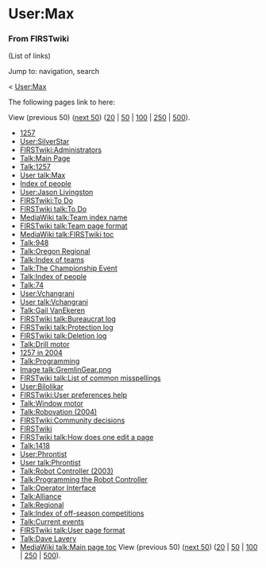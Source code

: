 # User:Max

### From FIRSTwiki

(List of links)

Jump to: navigation, search

&lt; [User:Max](/index.php?title=User:Max&redirect=no "User:Max" )  

The following pages link to here:

View (previous 50) ([next
50](/index.php?title=Special:Whatlinkshere/User:Max&limit=50&from=960
"Special:Whatlinkshere/User:Max" ))
([20](/index.php?title=Special:Whatlinkshere/User:Max&limit=20&from=0
"Special:Whatlinkshere/User:Max" ) |
[50](/index.php?title=Special:Whatlinkshere/User:Max&limit=50&from=0
"Special:Whatlinkshere/User:Max" ) |
[100](/index.php?title=Special:Whatlinkshere/User:Max&limit=100&from=0
"Special:Whatlinkshere/User:Max" ) |
[250](/index.php?title=Special:Whatlinkshere/User:Max&limit=250&from=0
"Special:Whatlinkshere/User:Max" ) |
[500](/index.php?title=Special:Whatlinkshere/User:Max&limit=500&from=0
"Special:Whatlinkshere/User:Max" )).

  * [1257](/index.php/1257 "1257" )
  * [User:SilverStar](/index.php/User:SilverStar "User:SilverStar" )
  * [FIRSTwiki:Administrators](/index.php/FIRSTwiki:Administrators "FIRSTwiki:Administrators" )
  * [Talk:Main Page](/index.php/Talk:Main_Page "Talk:Main Page" )
  * [Talk:1257](/index.php/Talk:1257 "Talk:1257" )
  * [User talk:Max](/index.php/User_talk:Max "User talk:Max" )
  * [Index of people](/index.php/Index_of_people "Index of people" )
  * [User:Jason Livingston](/index.php/User:Jason_Livingston "User:Jason Livingston" )
  * [FIRSTwiki:To Do](/index.php/FIRSTwiki:To_Do "FIRSTwiki:To Do" )
  * [FIRSTwiki talk:To Do](/index.php/FIRSTwiki_talk:To_Do "FIRSTwiki talk:To Do" )
  * [MediaWiki talk:Team index name](/index.php/MediaWiki_talk:Team_index_name "MediaWiki talk:Team index name" )
  * [FIRSTwiki talk:Team page format](/index.php/FIRSTwiki_talk:Team_page_format "FIRSTwiki talk:Team page format" )
  * [MediaWiki talk:FIRSTwiki toc](/index.php/MediaWiki_talk:FIRSTwiki_toc "MediaWiki talk:FIRSTwiki toc" )
  * [Talk:948](/index.php/Talk:948 "Talk:948" )
  * [Talk:Oregon Regional](/index.php/Talk:Oregon_Regional "Talk:Oregon Regional" )
  * [Talk:Index of teams](/index.php/Talk:Index_of_teams "Talk:Index of teams" )
  * [Talk:The Championship Event](/index.php/Talk:The_Championship_Event "Talk:The Championship Event" )
  * [Talk:Index of people](/index.php/Talk:Index_of_people "Talk:Index of people" )
  * [Talk:74](/index.php/Talk:74 "Talk:74" )
  * [User:Vchangrani](/index.php/User:Vchangrani "User:Vchangrani" )
  * [User talk:Vchangrani](/index.php/User_talk:Vchangrani "User talk:Vchangrani" )
  * [Talk:Gail VanEkeren](/index.php/Talk:Gail_VanEkeren "Talk:Gail VanEkeren" )
  * [FIRSTwiki talk:Bureaucrat log](/index.php/FIRSTwiki_talk:Bureaucrat_log "FIRSTwiki talk:Bureaucrat log" )
  * [FIRSTwiki talk:Protection log](/index.php/FIRSTwiki_talk:Protection_log "FIRSTwiki talk:Protection log" )
  * [FIRSTwiki talk:Deletion log](/index.php/FIRSTwiki_talk:Deletion_log "FIRSTwiki talk:Deletion log" )
  * [Talk:Drill motor](/index.php/Talk:Drill_motor "Talk:Drill motor" )
  * [1257 in 2004](/index.php/1257_in_2004 "1257 in 2004" )
  * [Talk:Programming](/index.php/Talk:Programming "Talk:Programming" )
  * [Image talk:GremlinGear.png](/index.php/Image_talk:GremlinGear.png "Image talk:GremlinGear.png" )
  * [FIRSTwiki talk:List of common misspellings](/index.php/FIRSTwiki_talk:List_of_common_misspellings "FIRSTwiki talk:List of common misspellings" )
  * [User:Bilolikar](/index.php/User:Bilolikar "User:Bilolikar" )
  * [FIRSTwiki:User preferences help](/index.php/FIRSTwiki:User_preferences_help "FIRSTwiki:User preferences help" )
  * [Talk:Window motor](/index.php/Talk:Window_motor "Talk:Window motor" )
  * [Talk:Robovation (2004)](/index.php/Talk:Robovation_%282004%29 "Talk:Robovation \(2004\)" )
  * [FIRSTwiki:Community decisions](/index.php/FIRSTwiki:Community_decisions "FIRSTwiki:Community decisions" )
  * [FIRSTwiki](/index.php/FIRSTwiki "FIRSTwiki" )
  * [FIRSTwiki talk:How does one edit a page](/index.php/FIRSTwiki_talk:How_does_one_edit_a_page "FIRSTwiki talk:How does one edit a page" )
  * [Talk:1418](/index.php/Talk:1418 "Talk:1418" )
  * [User:Phrontist](/index.php/User:Phrontist "User:Phrontist" )
  * [User talk:Phrontist](/index.php/User_talk:Phrontist "User talk:Phrontist" )
  * [Talk:Robot Controller (2003)](/index.php/Talk:Robot_Controller_%282003%29 "Talk:Robot Controller \(2003\)" )
  * [Talk:Programming the Robot Controller](/index.php/Talk:Programming_the_Robot_Controller "Talk:Programming the Robot Controller" )
  * [Talk:Operator Interface](/index.php/Talk:Operator_Interface "Talk:Operator Interface" )
  * [Talk:Alliance](/index.php/Talk:Alliance "Talk:Alliance" )
  * [Talk:Regional](/index.php/Talk:Regional "Talk:Regional" )
  * [Talk:Index of off-season competitions](/index.php/Talk:Index_of_off-season_competitions "Talk:Index of off-season competitions" )
  * [Talk:Current events](/index.php/Talk:Current_events "Talk:Current events" )
  * [FIRSTwiki talk:User page format](/index.php/FIRSTwiki_talk:User_page_format "FIRSTwiki talk:User page format" )
  * [Talk:Dave Lavery](/index.php/Talk:Dave_Lavery "Talk:Dave Lavery" )
  * [MediaWiki talk:Main page toc](/index.php/MediaWiki_talk:Main_page_toc "MediaWiki talk:Main page toc" )
View (previous 50) ([next
50](/index.php?title=Special:Whatlinkshere/User:Max&limit=50&from=960
"Special:Whatlinkshere/User:Max" ))
([20](/index.php?title=Special:Whatlinkshere/User:Max&limit=20&from=0
"Special:Whatlinkshere/User:Max" ) |
[50](/index.php?title=Special:Whatlinkshere/User:Max&limit=50&from=0
"Special:Whatlinkshere/User:Max" ) |
[100](/index.php?title=Special:Whatlinkshere/User:Max&limit=100&from=0
"Special:Whatlinkshere/User:Max" ) |
[250](/index.php?title=Special:Whatlinkshere/User:Max&limit=250&from=0
"Special:Whatlinkshere/User:Max" ) |
[500](/index.php?title=Special:Whatlinkshere/User:Max&limit=500&from=0
"Special:Whatlinkshere/User:Max" )).

